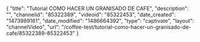 {
    "title": "Tutorial COMO HACER UN GRANISADO DE CAFE",
    "description": "",
    "channelid": "85322389",
    "videoid": "85322453",
    "date_created": "1473989161",
    "date_modified": "1486664392",
    "type": "captivate",
    "layout": "channelVideo",
    "url": "\/coffee-test\/tutorial-como-hacer-un-granisado-de-cafe\/85322389-85322453"
}